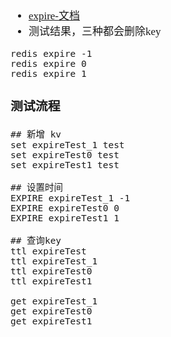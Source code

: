 <span  style="font-family: Simsun,serif; font-size: 17px; ">

- [expire-文档](https://redis.io/docs/latest/commands/expire/)
- 测试结果，三种都会删除key

~~~
redis expire -1
redis expire 0
redis expire 1
~~~

### 测试流程

~~~
## 新增 kv
set expireTest_1 test
set expireTest0 test
set expireTest1 test

## 设置时间
EXPIRE expireTest_1 -1
EXPIRE expireTest0 0
EXPIRE expireTest1 1

## 查询key
ttl expireTest
ttl expireTest_1
ttl expireTest0
ttl expireTest1

get expireTest_1
get expireTest0
get expireTest1
~~~

</span>